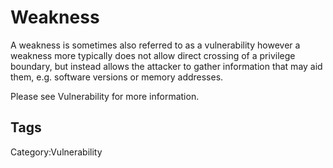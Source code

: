 # Weakness

A weakness is sometimes also referred to as a vulnerability however a weakness more typically does not allow direct crossing of a privilege boundary, but instead allows the attacker to gather information that may aid them, e.g. software versions or memory addresses.

Please see Vulnerability for more information.

## Tags

Category:Vulnerability
